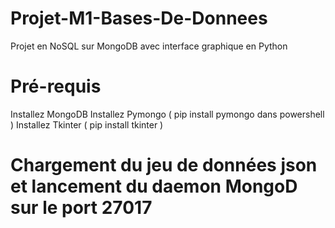 # Projet-M1-Bases-De-Donnees
Projet en NoSQL sur MongoDB avec interface graphique en Python

# Pré-requis
Installez MongoDB
Installez Pymongo ( pip install pymongo dans powershell )
Installez Tkinter ( pip install tkinter )

# Chargement du jeu de données json et lancement du daemon MongoD sur le port 27017  

